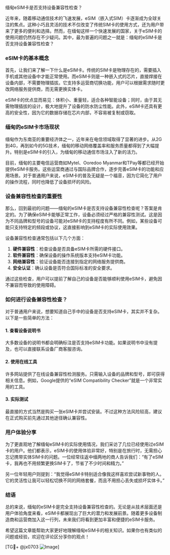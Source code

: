 缅甸eSIM卡是否支持设备兼容性检查？

近年来，随着移动通信技术的飞速发展，eSIM（嵌入式SIM）卡逐渐成为全球关注的焦点。这种小巧且灵活的技术不仅改变了传统SIM卡的使用方式，还为用户带来了更多的便利和选择。然而，在缅甸这样一个快速发展的国家，关于eSIM卡的使用问题仍然存在不少疑问。其中，最为普遍的问题之一就是：缅甸的eSIM卡是否支持设备兼容性检查？

### eSIM卡的基本概念

首先，让我们来了解一下什么是eSIM卡。传统的SIM卡是物理存在的，需要插入手机或其他设备中才能正常使用。而eSIM卡则是一种嵌入式的芯片，直接焊接在设备内部，不需要物理插拔。它支持多运营商切换功能，用户可以根据需求随时更改网络服务提供商，而无需更换实体卡。

eSIM卡的优点显而易见：体积小、重量轻，适合各种智能设备；同时，由于其无需物理插拔的设计，极大地提升了设备的防水防尘性能。此外，eSIM卡还具有更高的安全性，因为它的数据存储在芯片内部，不容易被复制或窃取。

### 缅甸的eSIM卡市场现状

缅甸作为东南亚的重要经济体之一，近年来在电信领域取得了显著的进步。从2G到4G，再到如今的5G技术，缅甸的移动网络覆盖率和服务质量都得到了大幅提升。特别是eSIM卡的引入，为缅甸的移动通信市场注入了新的活力。

目前，缅甸的主要电信运营商如Mytel、Ooredoo Myanmar和TPay等都已经开始提供eSIM卡服务。这些运营商通过与国际品牌合作，逐步完善eSIM卡的功能和应用场景。对于普通用户来说，eSIM卡的普及无疑是一个福音，因为它简化了用户的操作流程，同时也降低了设备损坏的风险。

### 设备兼容性检查的重要性

那么，回到最初的问题——缅甸的eSIM卡是否支持设备兼容性检查呢？答案是肯定的。为了确保eSIM卡能够正常工作，设备必须经过严格的兼容性测试。这是因为不同品牌和型号的设备可能对eSIM卡的支持程度有所不同。例如，某些设备可能只支持特定的频段或协议，这直接影响到eSIM卡的实际使用效果。

设备兼容性检查通常包括以下几个方面：
1. **硬件兼容性**：检查设备是否具备eSIM卡所需的硬件接口。
2. **软件兼容性**：确保设备的操作系统版本支持eSIM卡功能。
3. **网络兼容性**：验证设备能否连接到指定的网络服务提供商。
4. **安全认证**：确认设备是否符合国际标准的安全要求。

通过这些检查，用户可以提前了解自己的设备是否能够顺利使用eSIM卡，避免因不兼容而导致的使用障碍。

### 如何进行设备兼容性检查？

对于普通用户来说，想要知道自己手中的设备是否支持eSIM卡，其实并不复杂。以下是一些简单的方法：

#### 1. 查看设备说明书
大多数设备的说明书都会明确标注是否支持eSIM卡功能。如果说明书中没有提及，也可以直接联系设备厂商客服咨询。

#### 2. 使用在线工具
许多网站提供了在线设备兼容性检测服务。只需输入设备的品牌和型号，即可获得相关信息。例如，Google提供的“eSIM Compatibility Checker”就是一个非常实用的工具。

#### 3. 实际测试
最直接的方式当然是购买一张eSIM卡并尝试安装。不过这种方法风险较高，建议在正式购买前先通过其他途径确认兼容性。

### 用户体验分享

为了更直观地了解缅甸eSIM卡的实际使用情况，我们采访了几位已经使用过eSIM卡的用户。他们都表示，eSIM卡的使用体验非常好，特别是在旅行时，无需担心忘记携带实体SIM卡的问题。一位经常往返中缅两地的商人告诉我们：“有了eSIM卡，我再也不用频繁更换SIM卡了，节省了不少时间和精力。”

另一位年轻用户则提到：“我觉得eSIM卡特别适合像我这样喜欢尝试新事物的人。它的灵活性让我可以轻松切换不同的网络套餐，而且不用担心丢失或损坏实体卡。”

### 结语

总的来说，缅甸的eSIM卡是完全支持设备兼容性检查的。无论是从技术层面还是用户体验角度来看，eSIM卡都展现出了巨大的潜力和发展前景。随着更多设备制造商和运营商加入这一行列，未来我们将看到更加丰富和便捷的eSIM卡服务。

希望这篇文章能帮助大家更好地理解缅甸eSIM卡的相关知识。如果你也有类似的问题或经验，欢迎在评论区分享你的观点！

[TG💪+ @jx0703 ![Image](https://github.com/user-attachments/assets/dbca1d08-cadb-493c-b0ec-ad6f7a83f270)]